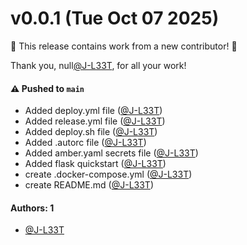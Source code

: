 # v0.0.1 (Tue Oct 07 2025)

:tada: This release contains work from a new contributor! :tada:

Thank you, null[@J-L33T](https://github.com/J-L33T), for all your work!

#### ⚠️ Pushed to `main`

- Added deploy.yml file ([@J-L33T](https://github.com/J-L33T))
- Added release.yml file ([@J-L33T](https://github.com/J-L33T))
- Added deploy.sh file ([@J-L33T](https://github.com/J-L33T))
- Added .autorc file ([@J-L33T](https://github.com/J-L33T))
- Added amber.yaml secrets file ([@J-L33T](https://github.com/J-L33T))
- Added flask quickstart ([@J-L33T](https://github.com/J-L33T))
- create .docker-compose.yml ([@J-L33T](https://github.com/J-L33T))
- create README.md ([@J-L33T](https://github.com/J-L33T))

#### Authors: 1

- [@J-L33T](https://github.com/J-L33T)
